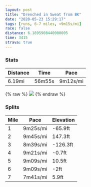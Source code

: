 ```yaml
---
layout: post
title: "Drenched in Sweat from BK"
date: "2020-05-23 15:29:17"
tags: [runs, 6-7 miles, <9m15s/mi]
race: false
distance: 6.1895908440000005
time: 3415
strava: true
---
```


### Stats

| Distance | Time | Pace |
|----------|------|------|
|6.19mi|56m55s|9m12s/mi|

{% raw %}
<img src='https://maps.googleapis.com/maps/api/staticmap?maptype=roadmap&path=enc:injwF~pmbMm@FgAd@}BReCd@ERXpB@jAI^DfAKn@DzCCZMHCNEl@GR?\Md@G~@?~@MBO\]Vg@Pg@?kAZwADoB`Am@B[Ge@JUXMDDXQ|@Sb@YTsBl@K@MKIHoBRq@PUTGTC\KxECFKvB?~EI`ACjCGz@?t@MbABzCIdBEj@CJID}AN_@CSSMCi@HMNO@Qf@Ar@M`AOfJUpCIh@BTFHIh@KpDQxABNRN@ZZA?FHAJ`@AXa@Rc@b@IX}@PYVEPiAx@sALy@\]ZSH_@f@oB~Ay@ZcAp@y@VkAr@sAb@w@Ps@j@i@LcExB}@t@kAj@aHpCoC|@cCtAw@RaAr@uAh@s@b@_Bj@g@d@mC|AqC~@qCnAuAt@a@Lm@^[Jm@t@Qf@s@t@_@z@A\GNKBo@S_@P[l@G^Ob@y@h@O`@Ad@It@c@tAGv@Kb@{Ak@o@m@i@UyAi@cAMSMYa@CFG?iAc@sBYGGoAGKKi@Ig@c@OEWBs@EYM]_@g@FwAo@KUo@Qy@c@]Cs@JKHWf@GZi@t@Op@o@p@SnAA`@QFs@Si@i@o@W_@g@i@c@O[c@C[MQQg@Kk@Y]c@SCa@Zi@n@a@tAQfAQJq@tAa@^ETWp@Gh@Mb@IFS?iBmAy@S{@q@_@Oo@q@WG]YU_@g@YcAKc@Kw@L[AOSK?i@m@_Ak@e@Oy@q@o@WCGqAQg@_@aA_@SQ[AwA_BgBw@?Mu@mAk@[w@SWUe@MqCsBq@UaAw@Mc@OM]Q][yAi@u@Mk@[_@]KUc@W_@e@KEUe@KKi@_@wCkAk@aA]W]BOGK]QQm@Se@w@g@[Y_@a@W_@G[R]Is@Ja@r@D?ALSl@QJa@EYOQWq@[k@Gi@A{@XO?MRIESg@}Aa@CMSAuA_@I?GRm@Eu@O{@_A_@u@u@QWYi@KKHaDMUKuAUk@a@q@UuAYYBi@Kk@NIX_@P]rAIAg@Zs@h@_@Zi@ReAz@w@HMPkATiAd@{@~@gAn@q@z@g@b@MT\hB@^Qb@QRMXsAfAcAfBa@bAAN]|@@XI`@BJKNMp@OvAINK??p@Gd@BR[x@@TEZQ\Qz@S\&key=AIzaSyC1MId7bFpkLXNAaYhBSTb8jLyiSqzbDtM&size=800x800&markers=color:yellow|label:S|40.69109,-73.9664&markers=color:green|label:F|40.75596999999996,-73.9964100000001'>
{% endraw %}

### Splits

| Mile | Pace | Elevation |
|------|------|-----------|
|1|9m25s/mi|-65.9ft|
|2|9m45s/mi|147.3ft|
|3|8m39s/mi|-126.3ft|
|4|9m21s/mi|-0.7ft|
|5|9m09s/mi|10.5ft|
|6|9m09s/mi|-2ft|
|7|7m41s/mi|5.9ft|
